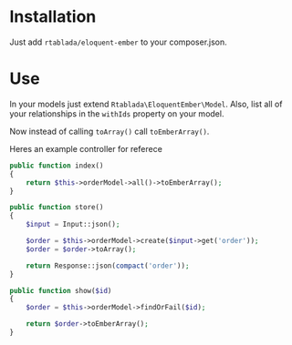 Installation
===========

Just add `rtablada/eloquent-ember` to your composer.json.

Use
===========
In your models just extend `Rtablada\EloquentEmber\Model`.
Also, list all of your relationships in the `withIds` property on your model.

Now instead of calling `toArray()` call `toEmberArray()`.

Heres an example controller for referece

```php
public function index()
{
	return $this->orderModel->all()->toEmberArray();
}

public function store()
{
	$input = Input::json();

	$order = $this->orderModel->create($input->get('order'));
	$order = $order->toArray();

	return Response::json(compact('order'));
}

public function show($id)
{
	$order = $this->orderModel->findOrFail($id);

	return $order->toEmberArray();
}
```